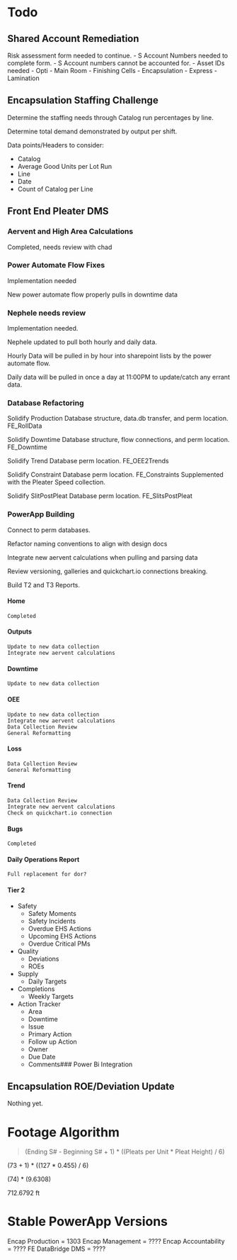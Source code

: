 # Todo

## Shared Account Remediation

Risk assessment form needed to continue.
    - S Account Numbers needed to complete form.
        - S Account numbers cannot be accounted for.
    - Asset IDs needed
        - Opti
        - Main Room
        - Finishing Cells
        - Encapsulation
        - Express
        - Lamination

## Encapsulation Staffing Challenge

Determine the staffing needs through Catalog run percentages by line.

Determine total demand demonstrated by output per shift.

Data points/Headers to consider:
 - Catalog
 - Average Good Units per Lot Run
 - Line
 - Date
 - Count of Catalog per Line


## Front End Pleater DMS

### Aervent and High Area Calculations

Completed, needs review with chad

### Power Automate Flow Fixes

Implementation needed

New power automate flow properly pulls in downtime data

### Nephele needs review

Implementation needed.

Nephele updated to pull both hourly and daily data.

Hourly Data will be pulled in by hour into sharepoint lists by
the power automate flow.

Daily data will be pulled in once a day at 11:00PM to update/catch
any errant data.

### Database Refactoring

Solidify Production Database structure, data.db transfer, and perm location.
    FE_RollData

Solidify Downtime Database structure, flow connections, and perm location.
    FE_Downtime

Solidify Trend Database perm location.
    FE_OEE2Trends

Solidify Constraint Database perm location.
    FE_Constraints
        Supplemented with the Pleater Speed collection.

Solidify SlitPostPleat Database perm location.
    FE_SlitsPostPleat


### PowerApp Building

Connect to perm databases.

Refactor naming conventions to align with design docs

Integrate new aervent calculations when pulling and parsing data

Review versioning, galleries and quickchart.io connections breaking.

Build T2 and T3 Reports.

#### Home
    Completed
#### Outputs
    Update to new data collection
    Integrate new aervent calculations
#### Downtime
    Update to new data collection
#### OEE
    Update to new data collection
    Integrate new aervent calculations
    Data Collection Review
    General Reformatting
#### Loss
    Data Collection Review
    General Reformatting
#### Trend
    Data Collection Review
    Integrate new aervent calculations
    Check on quickchart.io connection
#### Bugs
    Completed
#### Daily Operations Report 
    Full replacement for dor?
#### Tier 2
- Safety
    - Safety Moments
    - Safety Incidents
    - Overdue EHS Actions
    - Upcoming EHS Actions
    - Overdue Critical PMs
- Quality
    - Deviations
    - ROEs
- Supply
    - Daily Targets
- Completions
    - Weekly Targets
- Action Tracker
    - Area
    - Downtime
    - Issue
    - Primary Action
    - Follow up Action
    - Owner
    - Due Date
    - Comments### Power Bi Integration

## Encapsulation ROE/Deviation Update

Nothing yet.

# Footage Algorithm
> (Ending S# - Beginning S# + 1) * ((Pleats per Unit * Pleat Height) / 6)

(73 + 1) * ((127 * 0.455) / 6)

(74) * (9.6308)

712.6792 ft


# Stable PowerApp Versions
Encap Production = 1303
Encap Management = ????
Encap Accountability = ????
FE DataBridge DMS = ????